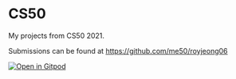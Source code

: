 # CS50
My projects from CS50 2021.

Submissions can be found at https://github.com/me50/royjeong06

[![Open in Gitpod](https://gitpod.io/button/open-in-gitpod.svg)](https://gitpod.io/#https://github.com/royjeong06/CS50)
